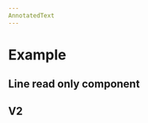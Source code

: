 ```yaml
---
AnnotatedText
---
```


# Example

<script setup>
//
import {
  AnnotatedText,
  Debugger,
  UserActionState,
  AnnotatedTextV2
} from "@ghentcdh/vue-component-annotated-text";
import { lines, annotations } from "@demo";


const  onMouseDown=(e, payload) =>{
 console.log('mouse Down', e, payload);
}

function onMouseMove(e, payload) {
 console.log('mouse Move', e, payload);
}

const annot = annotations;
const textLines = lines
</script>

## Line read only component

<AnnotatedText
key="text"
:component-id="'1'"
:annotations="annot"
:lines="textLines"
/>

## V2

<AnnotatedTextV2
key="text"
:component-id="'1'"
:annotations="annot"
:text-lines="textLines"
/>